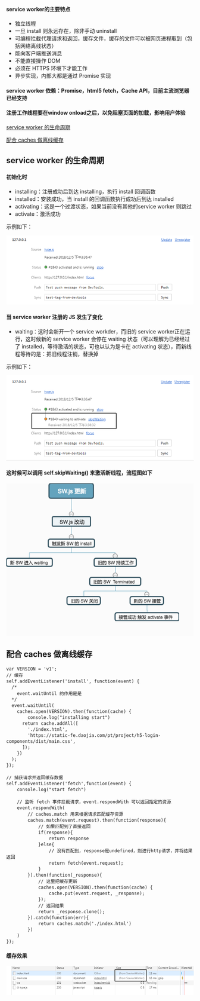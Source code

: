#### service worker的主要特点

<ul>
  <li>独立线程</li>
  <li>一旦 install 则永远存在，除非手动 uninstall </li>
  <li>可编程拦截代理请求和返回，缓存文件，缓存的文件可以被网页进程取到（包括网络离线状态）</li>
  <li>能向客户端推送消息</li>
  <li>不能直接操作 DOM</li>
  <li>必须在 HTTPS 环境下才能工作</li>
  <li>异步实现，内部大都是通过 Promise 实现</li>
</ul>

#### service worker 依赖：Promise，html5 fetch，Cache API，目前主流浏览器已经支持

#### 注册工作线程要在window onload之后，以免阻塞页面的加载，影响用户体验

<a href="#life">service worker 的生命周期</a>

<a href="#cache">配合 caches 做离线缓存</a>

<h2 id="life">service worker 的生命周期</h2>

#### 初始化时

<ul>
  <li>installing：注册成功后到达 installing，执行 install 回调函数</li>
  <li>installed：安装成功，当 install 的回调函数执行成功后到达 installed</li>
  <li>activating：这是一个过渡状态，如果当前没有其他的service worker 则跳过</li>
  <li>activate：激活成功</li>
</ul>

示例如下：

<img src="https://github.com/HanLess/pwa-analysis/blob/master/imgs/init.png" />

#### 当 service worker 注册的 JS 发生了变化

<ul>
  <li>waiting：这时会新开一个 service workder，而旧的 service worker正在运行，这时候新的 service worker 会停在 waiting 状态（可以理解为已经经过了 installed，等待激活的状态，可也以认为是卡在 activating 状态），而新线程等待的是：把旧线程注销，替换掉</li>
</ul>

示例如下：

<img src="https://github.com/HanLess/pwa-analysis/blob/master/imgs/change.png" />

#### 这时候可以调用 self.skipWaiting() 来激活新线程，流程图如下

<img src="https://github.com/HanLess/pwa-analysis/blob/master/imgs/ws-update.png" />

<h2 id="cache">配合 caches 做离线缓存</h2>

```
var VERSION = 'v1';
// 缓存
self.addEventListener('install', function(event) {
  /*
    event.waitUntil 的作用是是
  */
  event.waitUntil(
    caches.open(VERSION).then(function(cache) {
        console.log("installing start")
      return cache.addAll([
        './index.html',
        'https://static-fe.daojia.com/pt/project/h5-login-components/dist/main.css',
      ]);
    })
  );
});

// 捕获请求并返回缓存数据
self.addEventListener('fetch',function(event) {
    console.log("start fetch")

    // 监听 fetch 事件拦截请求，event.respondWith 可以返回指定的资源
    event.respondWith(
        // caches.match 用来根据请求匹配缓存资源
        caches.match(event.request).then(function(response){
            // 如果匹配到了直接返回
            if(response){
                return response
            }else{
                // 没有匹配到，response是undefined，则进行http请求，并将结果返回
                return fetch(event.request);
            }
        }).then(function(_response){
            // 这里把缓存更新
            caches.open(VERSION).then(function(cache) {
                cache.put(event.request, _response);
            });  
            // 返回结果
            return _response.clone();
        }).catch(function(err){
            return caches.match('./index.html')
        })
    )
});
```

#### 缓存效果

<img src="https://github.com/HanLess/pwa-analysis/blob/master/imgs/cache.png" />



